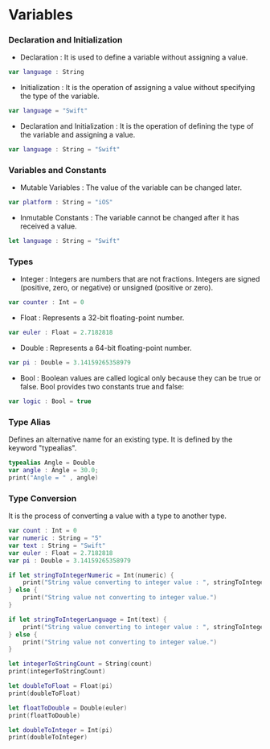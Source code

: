 # Variables

### Declaration and Initialization

- Declaration : It is used to define a variable without assigning a value.
```swift
var language : String
```
- Initialization : It is the operation of assigning a value without specifying the type of the variable.
```swift
var language = "Swift"
```
- Declaration and Initialization : It is the operation of defining the type of the variable and assigning a value.
```swift
var language : String = "Swift"
```

### Variables and Constants

- Mutable Variables : The value of the variable can be changed later.
```swift
var platform : String = "iOS"
```

- Inmutable Constants : The variable cannot be changed after it has received a value.
```swift
let language : String = "Swift"
```

### Types

- Integer : Integers are numbers that are not fractions. Integers are signed (positive, zero, or negative) or unsigned (positive or zero).
```swift
var counter : Int = 0
```

- Float : Represents a 32-bit floating-point number.
```swift
var euler : Float = 2.7182818
```

- Double : Represents a 64-bit floating-point number.
```swift
var pi : Double = 3.14159265358979
```

- Bool : Boolean values are called logical only because they can be true or false. Bool provides two constants true and false:
```swift
var logic : Bool = true
```

### Type Alias 
Defines an alternative name for an existing type. It is defined by the keyword "typealias".
```swift
typealias Angle = Double
var angle : Angle = 30.0;
print("Angle = " , angle)
```

### Type Conversion
It is the process of converting a value with a type to another type.
```swift
var count : Int = 0
var numeric : String = "5"
var text : String = "Swift"
var euler : Float = 2.7182818
var pi : Double = 3.14159265358979

if let stringToIntegerNumeric = Int(numeric) {
    print("String value converting to integer value : ", stringToIntegerNumeric)
} else {
    print("String value not converting to integer value.")
}

if let stringToIntegerLanguage = Int(text) {
    print("String value converting to integer value : ", stringToIntegerLanguage)
} else {
    print("String value not converting to integer value.")
}

let integerToStringCount = String(count)
print(integerToStringCount)

let doubleToFloat = Float(pi)
print(doubleToFloat)

let floatToDouble = Double(euler)
print(floatToDouble)

let doubleToInteger = Int(pi)
print(doubleToInteger)
```
